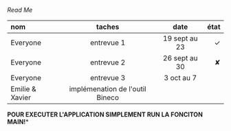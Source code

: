 *Read Me*

| nom | taches | date |état |
| :----- | :--: | :--: |-------: |
|Everyone| entrevue 1 | 19 sept au 23 | ✓ 
|Everyone| entrevue 2 | 26 sept au 30 | ✘
|Everyone| entrevue 3 | 3 oct au 7 |  
|Emilie & Xavier | implémenation de l'outil Bineco | 

****POUR EXECUTER L'APPLICATION SIMPLEMENT RUN LA FONCITON MAIN!*****

